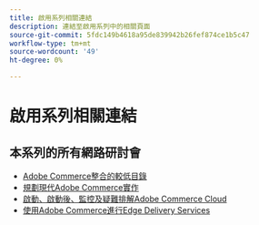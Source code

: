 ```yaml
---
title: 啟用系列相關連結
description: 連結至啟用系列中的相關頁面
source-git-commit: 5fdc149b4618a95de839942b26fef874ce1b5c47
workflow-type: tm+mt
source-wordcount: '49'
ht-degree: 0%

---
```


# 啟用系列相關連結

## 本系列的所有網路研討會

* [Adobe Commerce整合的較低目錄](../enablement-series/lower-total-cost-of-owership-commerce-integrations.md)
* [規劃現代Adobe Commerce實作](../enablement-series/planning-the-modern-adobe-commerce-implementation.md)
* [啟動、啟動後、監控及疑難排解Adobe Commerce Cloud](../enablement-series/launch-post-launch-monitoring-and-troubleshooting.md)
* [使用Adobe Commerce進行Edge Delivery Services](../enablement-series/edge-delivery-services-with-adobe-commerce.md)
